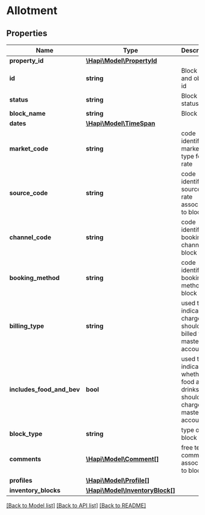 # Allotment

## Properties
Name | Type | Description | Notes
------------ | ------------- | ------------- | -------------
**property_id** | [**\Hapi\Model\PropertyId**](PropertyId.md) |  | [optional] 
**id** | **string** | Block code and object id | [optional] 
**status** | **string** | Block status | [optional] 
**block_name** | **string** | Block name | [optional] 
**dates** | [**\Hapi\Model\TimeSpan**](TimeSpan.md) |  | [optional] 
**market_code** | **string** | code identifying marketing type for rate | [optional] 
**source_code** | **string** | code identifying source of rate associated to block | [optional] 
**channel_code** | **string** | code identifying booking channel for block | [optional] 
**booking_method** | **string** | code identifying booking method for block | [optional] 
**billing_type** | **string** | used to indicate if charges should be billed to master account | [optional] 
**includes_food_and_bev** | **bool** | used to indicate whether food and drinks should be charged to master account | [optional] 
**block_type** | **string** | type of block | [optional] 
**comments** | [**\Hapi\Model\Comment[]**](Comment.md) | free text comments associated to block | [optional] 
**profiles** | [**\Hapi\Model\Profile[]**](Profile.md) |  | [optional] 
**inventory_blocks** | [**\Hapi\Model\InventoryBlock[]**](InventoryBlock.md) |  | [optional] 

[[Back to Model list]](../README.md#documentation-for-models) [[Back to API list]](../README.md#documentation-for-api-endpoints) [[Back to README]](../README.md)

